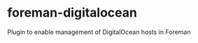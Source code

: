 foreman-digitalocean
====================

Plugin to enable management of DigitalOcean hosts in Foreman

